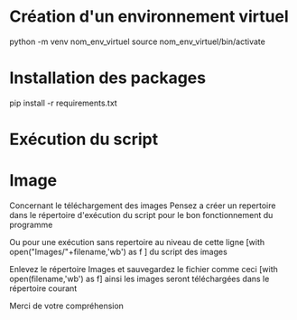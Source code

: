 # Création d'un environnement virtuel

python<version> -m venv nom_env_virtuel
source nom_env_virtuel/bin/activate

# Installation des packages

pip<version> install -r requirements.txt


# Exécution du script

# Image
Concernant le téléchargement des images Pensez a créer un repertoire <Images> dans le répertoire d'exécution du script 
pour le bon fonctionnement du programme

Ou pour une exécution sans repertoire au niveau de cette ligne [with open("Images/"+filename,'wb') as f ] du script des images

Enlevez le répertoire Images et sauvegardez le fichier comme ceci  [with open(filename,'wb') as f]
ainsi les images seront téléchargées dans le répertoire courant

Merci de votre compréhension



